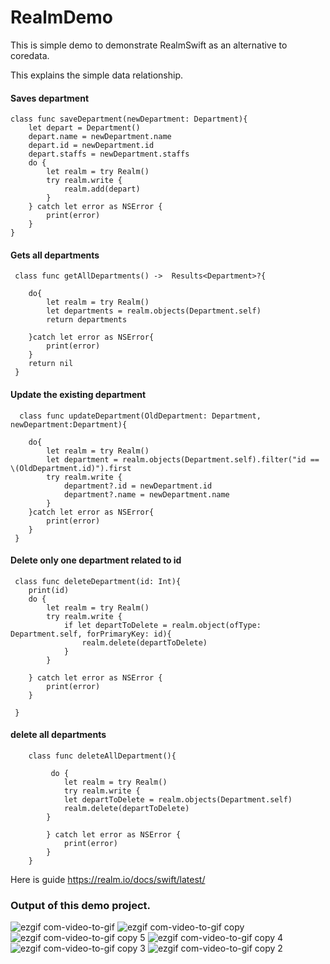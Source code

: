 # RealmDemo


This is simple demo to demonstrate RealmSwift as an alternative to coredata.

This explains the simple data relationship.

 #### Saves department

    class func saveDepartment(newDepartment: Department){
        let depart = Department()
        depart.name = newDepartment.name
        depart.id = newDepartment.id
        depart.staffs = newDepartment.staffs
        do {
            let realm = try Realm()
            try realm.write {
                realm.add(depart)
            }
        } catch let error as NSError {
            print(error)
        }
    }
    
    
 #### Gets all departments
 
 
     class func getAllDepartments() ->  Results<Department>?{
   
        do{
            let realm = try Realm()
            let departments = realm.objects(Department.self)
            return departments
            
        }catch let error as NSError{
            print(error)
        }
        return nil
     }

#### Update the existing department
 
      class func updateDepartment(OldDepartment: Department, newDepartment:Department){
        
        do{
            let realm = try Realm()
            let department = realm.objects(Department.self).filter("id == \(OldDepartment.id)").first
            try realm.write {
                department?.id = newDepartment.id
                department?.name = newDepartment.name
            }
        }catch let error as NSError{
            print(error)
        }
     }

 #### Delete only one department related to id
 
     class func deleteDepartment(id: Int){
        print(id)
        do {
            let realm = try Realm()
            try realm.write {
                if let departToDelete = realm.object(ofType: Department.self, forPrimaryKey: id){
                    realm.delete(departToDelete)
                }
            }
            
        } catch let error as NSError {
            print(error)
        }
        
     }
    
    
    
#### delete all departments
    
        class func deleteAllDepartment(){
        
             do {
                let realm = try Realm()
                try realm.write {
                let departToDelete = realm.objects(Department.self)
                realm.delete(departToDelete)
            }
            
            } catch let error as NSError {
                print(error)
            }
        }



Here is guide https://realm.io/docs/swift/latest/

### Output of this demo project.

![ezgif com-video-to-gif](https://user-images.githubusercontent.com/28722125/29398197-00322152-8343-11e7-92a2-581f44be1995.gif) ![ezgif com-video-to-gif copy](https://user-images.githubusercontent.com/28722125/29398201-0842b9e2-8343-11e7-9adf-243c6e274f04.gif) ![ezgif com-video-to-gif copy 5](https://user-images.githubusercontent.com/28722125/29398208-0f2ca218-8343-11e7-84b4-7148bb5f2278.gif) ![ezgif com-video-to-gif copy 4](https://user-images.githubusercontent.com/28722125/29398209-11c45bec-8343-11e7-967b-3c7dbfc85684.gif) ![ezgif com-video-to-gif copy 3](https://user-images.githubusercontent.com/28722125/29398212-14d5bf74-8343-11e7-8837-042c2ba97f4d.gif) ![ezgif com-video-to-gif copy 2](https://user-images.githubusercontent.com/28722125/29398218-18246496-8343-11e7-8597-3f4fbe2bee75.gif)
